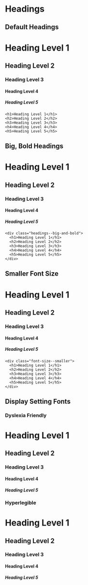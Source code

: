 # Headings

## Default Headings

<h1>Heading Level 1</h1>
<h2>Heading Level 2</h2>
<h3>Heading Level 3</h3>
<h4>Heading Level 4</h4>
<h5>Heading Level 5</h5>

    <h1>Heading Level 1</h1>
    <h2>Heading Level 2</h2>
    <h3>Heading Level 3</h3>
    <h4>Heading Level 4</h4>
    <h5>Heading Level 5</h5>


## Big, Bold Headings

<div className="headings--big-and-bold">   
  <h1>Heading Level 1</h1>
  <h2>Heading Level 2</h2>
  <h3>Heading Level 3</h3>
  <h4>Heading Level 4</h4>
  <h5>Heading Level 5</h5>
</div>

    <div class="headings--big-and-bold">   
      <h1>Heading Level 1</h1>
      <h2>Heading Level 2</h2>
      <h3>Heading Level 3</h3>
      <h4>Heading Level 4</h4>
      <h5>Heading Level 5</h5>
    </div>

## Smaller Font Size

<div className="font-size--smaller">   
  <h1>Heading Level 1</h1>
  <h2>Heading Level 2</h2>
  <h3>Heading Level 3</h3>
  <h4>Heading Level 4</h4>
  <h5>Heading Level 5</h5>
</div>

    <div class="font-size--smaller">   
      <h1>Heading Level 1</h1>
      <h2>Heading Level 2</h2>
      <h3>Heading Level 3</h3>
      <h4>Heading Level 4</h4>
      <h5>Heading Level 5</h5>
    </div>

## Display Setting Fonts


### Dyslexia Friendly
<div className="font--dyslexia-friendly">   
  <h1>Heading Level 1</h1>
  <h2>Heading Level 2</h2>
  <h3>Heading Level 3</h3>
  <h4>Heading Level 4</h4>
  <h5>Heading Level 5</h5>
</div>

### Hyperlegible
<div className="font--hyperlegible">   
  <h1>Heading Level 1</h1>
  <h2>Heading Level 2</h2>
  <h3>Heading Level 3</h3>
  <h4>Heading Level 4</h4>
  <h5>Heading Level 5</h5>
</div>
